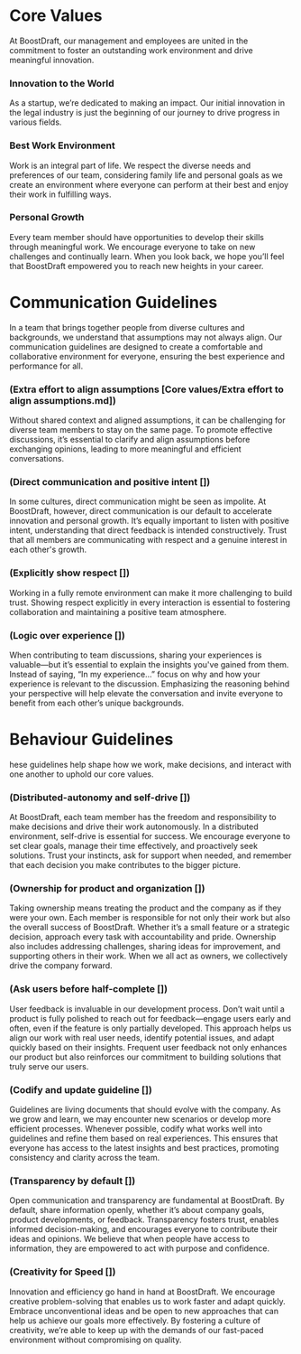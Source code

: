# Core Values

At BoostDraft, our management and employees are united in the commitment to foster an outstanding work environment and drive meaningful innovation.


### Innovation to the World

As a startup, we’re dedicated to making an impact. Our initial innovation in the legal industry is just the beginning of our journey to drive progress in various fields.


### Best Work Environment

Work is an integral part of life. We respect the diverse needs and preferences of our team, considering family life and personal goals as we create an environment where everyone can perform at their best and enjoy their work in fulfilling ways.


### Personal Growth

Every team member should have opportunities to develop their skills through meaningful work. We encourage everyone to take on new challenges and continually learn. When you look back, we hope you’ll feel that BoostDraft empowered you to reach new heights in your career.


# Communication Guidelines

In a team that brings together people from diverse cultures and backgrounds, we understand that assumptions may not always align. 
Our communication guidelines are designed to create a comfortable and collaborative environment for everyone, ensuring the best experience and performance for all.


### (Extra effort to align assumptions [Core values/Extra effort to align assumptions.md])

Without shared context and aligned assumptions, it can be challenging for diverse team members to stay on the same page. 
To promote effective discussions, it’s essential to clarify and align assumptions before exchanging opinions, leading to more meaningful and efficient conversations.


### (Direct communication and positive intent [])

In some cultures, direct communication might be seen as impolite. At BoostDraft, however, direct communication is our default to accelerate innovation and personal growth. 
It’s equally important to listen with positive intent, understanding that direct feedback is intended constructively. Trust that all members are communicating with respect and a genuine interest in each other's growth.


### (Explicitly show respect [])

Working in a fully remote environment can make it more challenging to build trust. 
Showing respect explicitly in every interaction is essential to fostering collaboration and maintaining a positive team atmosphere.


### (Logic over experience [])

When contributing to team discussions, sharing your experiences is valuable—but it’s essential to explain the insights you've gained from them. 
Instead of saying, “In my experience…” focus on why and how your experience is relevant to the discussion. Emphasizing the reasoning behind your perspective will help elevate the conversation and invite everyone to benefit from each other’s unique backgrounds.


# Behaviour Guidelines

hese guidelines help shape how we work, make decisions, and interact with one another to uphold our core values.


### (Distributed-autonomy and self-drive [])
At BoostDraft, each team member has the freedom and responsibility to make decisions and drive their work autonomously. In a distributed environment, self-drive is essential for success.
We encourage everyone to set clear goals, manage their time effectively, and proactively seek solutions. Trust your instincts, ask for support when needed, and remember that each decision you make contributes to the bigger picture.


### (Ownership for product and organization [])

Taking ownership means treating the product and the company as if they were your own. Each member is responsible for not only their work but also the overall success of BoostDraft. 
Whether it’s a small feature or a strategic decision, approach every task with accountability and pride. Ownership also includes addressing challenges, sharing ideas for improvement, and supporting others in their work. When we all act as owners, we collectively drive the company forward.


### (Ask users before half-complete [])

User feedback is invaluable in our development process. Don’t wait until a product is fully polished to reach out for feedback—engage users early and often, even if the feature is only partially developed. 
This approach helps us align our work with real user needs, identify potential issues, and adapt quickly based on their insights. Frequent user feedback not only enhances our product but also reinforces our commitment to building solutions that truly serve our users.


### (Codify and update guideline [])

Guidelines are living documents that should evolve with the company. As we grow and learn, we may encounter new scenarios or develop more efficient processes. 
Whenever possible, codify what works well into guidelines and refine them based on real experiences. This ensures that everyone has access to the latest insights and best practices, promoting consistency and clarity across the team.


### (Transparency by default [])

Open communication and transparency are fundamental at BoostDraft. By default, share information openly, whether it’s about company goals, product developments, or feedback. 
Transparency fosters trust, enables informed decision-making, and encourages everyone to contribute their ideas and opinions. We believe that when people have access to information, they are empowered to act with purpose and confidence.


### (Creativity for Speed [])

Innovation and efficiency go hand in hand at BoostDraft. We encourage creative problem-solving that enables us to work faster and adapt quickly. 
Embrace unconventional ideas and be open to new approaches that can help us achieve our goals more effectively. By fostering a culture of creativity, we’re able to keep up with the demands of our fast-paced environment without compromising on quality.
